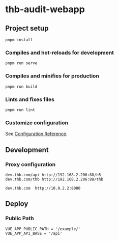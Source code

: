 # thb-audit-webapp

## Project setup
```
pnpm install
```

### Compiles and hot-reloads for development
```
pnpm run serve
```

### Compiles and minifies for production
```
pnpm run build
```

### Lints and fixes files
```
pnpm run lint
```

### Customize configuration
See [Configuration Reference](https://cli.vuejs.org/config/).

## Development

### Proxy configuration

```
dev.thb.com/api http://192.168.2.206:88/h5
dev.thb.com/thb http://192.168.2.206:88/thb

dev.thb.com  http://10.0.2.2:8080
```

## Deploy

### Public Path 

```
VUE_APP_PUBLIC_PATH = '/example/'
VUE_APP_API_BASE = '/api'
```